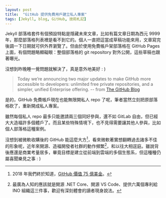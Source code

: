 ```yaml
---
layout: post
title:  "GitHub 提供免費用戶建立私人專案"
tags: [Jekyll, blog, GitHub, 技術札記]
---
```


Jekyll 部落格套件有個預設特點是隱藏未來文章，比如有篇文章日期為西元 9999 年，那麼部落格列表裡是看不到它的。個人一直把這當成草稿功能來用，文章寫完後調一下日期就可供外界瀏覽了。但由於使用免費帳戶架部落格在 GitHub Pages 上面，有個問題略顯礙眼：整個部落格的 git repository 對外公開，這些草稿也跟著曝光。

沒想到昨晚睡一覺問題就解決了，真是意外地美好 : )

> Today we’re announcing two major updates to make GitHub more accessible to developers: unlimited free private repositories, and a simpler, unified Enterprise offering. 
>  -- from [The GitHub Blog](https://blog.github.com/2019-01-07-new-year-new-github/https://blog.github.com/2019-01-07-new-year-new-github/)

是的，GitHub 免費帳戶現在也能無限開私人 repo 了呢，筆者當然立刻把原部落格砍了，重新開成私人專案。

雖然每個私人 repo 最多只能邀請兩三個同好參與，還不如 GitLab 自由，但已經大大造福許多個體戶了。而且某些特殊情境下，也不見得需要讓其他人參與，比如個人部落格這種案例。

沒想到被微軟收購後的 GitHub 能這麼大方[^1]，看來微軟著實想翻轉過去諸多不佳的形象呢，近年來開源、造福開發者社群的動作頻繁[^2]，和以往大相逕庭。雖說背後應還是商業考量居多，畢竟目標是建立從前端到雲端的多個生態系，但這種種仍屬喜聞樂見之事 : )

[^1]: 2018 年我們終於知道，[GitHub 價值 75 億美金](https://news.microsoft.com/2018/06/04/microsoft-to-acquire-github-for-7-5-billion/)。
[^2]: 最廣為人知的應該就是開源 .NET Core、開源 VS Code、提供六萬個專利給 INO 組織這三件事，歡迎有深刻體會的讀者現身說法。
